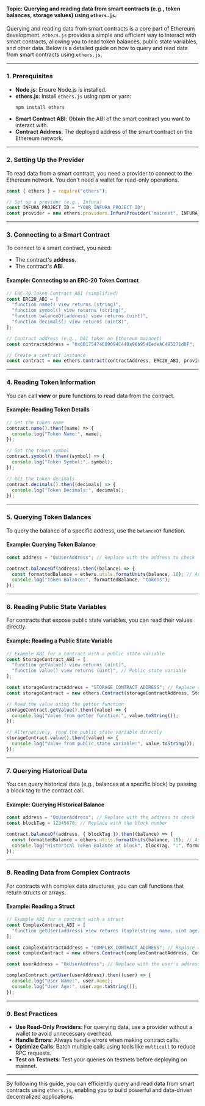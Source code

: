#### **Topic:** Querying and reading data from smart contracts (e.g., token balances, storage values) using `ethers.js`.

Querying and reading data from smart contracts is a core part of Ethereum development. `ethers.js` provides a simple and efficient way to interact with smart contracts, allowing you to read token balances, public state variables, and other data. Below is a detailed guide on how to query and read data from smart contracts using `ethers.js`.

---

### **1. Prerequisites**
- **Node.js**: Ensure Node.js is installed.
- **ethers.js**: Install `ethers.js` using npm or yarn:
  ```bash
  npm install ethers
  ```
- **Smart Contract ABI**: Obtain the ABI of the smart contract you want to interact with.
- **Contract Address**: The deployed address of the smart contract on the Ethereum network.

---

### **2. Setting Up the Provider**

To read data from a smart contract, you need a provider to connect to the Ethereum network. You don't need a wallet for read-only operations.

```javascript
const { ethers } = require("ethers");

// Set up a provider (e.g., Infura)
const INFURA_PROJECT_ID = "YOUR_INFURA_PROJECT_ID";
const provider = new ethers.providers.InfuraProvider("mainnet", INFURA_PROJECT_ID);
```

---

### **3. Connecting to a Smart Contract**

To connect to a smart contract, you need:
- The contract's **address**.
- The contract's **ABI**.

#### **Example: Connecting to an ERC-20 Token Contract**
```javascript
// ERC-20 Token Contract ABI (simplified)
const ERC20_ABI = [
  "function name() view returns (string)",
  "function symbol() view returns (string)",
  "function balanceOf(address) view returns (uint)",
  "function decimals() view returns (uint8)",
];

// Contract address (e.g., DAI token on Ethereum mainnet)
const contractAddress = "0x6B175474E89094C44Da98b954EedeAC495271d0F";

// Create a contract instance
const contract = new ethers.Contract(contractAddress, ERC20_ABI, provider);
```

---

### **4. Reading Token Information**

You can call **view** or **pure** functions to read data from the contract.

#### **Example: Reading Token Details**
```javascript
// Get the token name
contract.name().then((name) => {
  console.log("Token Name:", name);
});

// Get the token symbol
contract.symbol().then((symbol) => {
  console.log("Token Symbol:", symbol);
});

// Get the token decimals
contract.decimals().then((decimals) => {
  console.log("Token Decimals:", decimals);
});
```

---

### **5. Querying Token Balances**

To query the balance of a specific address, use the `balanceOf` function.

#### **Example: Querying Token Balance**
```javascript
const address = "0xUserAddress"; // Replace with the address to check

contract.balanceOf(address).then((balance) => {
  const formattedBalance = ethers.utils.formatUnits(balance, 18); // Assuming 18 decimals
  console.log("Token Balance:", formattedBalance, "tokens");
});
```

---

### **6. Reading Public State Variables**

For contracts that expose public state variables, you can read their values directly.

#### **Example: Reading a Public State Variable**
```javascript
// Example ABI for a contract with a public state variable
const StorageContract_ABI = [
  "function getValue() view returns (uint)",
  "function value() view returns (uint)", // Public state variable
];

const storageContractAddress = "STORAGE_CONTRACT_ADDRESS"; // Replace with the contract address
const storageContract = new ethers.Contract(storageContractAddress, StorageContract_ABI, provider);

// Read the value using the getter function
storageContract.getValue().then((value) => {
  console.log("Value from getter function:", value.toString());
});

// Alternatively, read the public state variable directly
storageContract.value().then((value) => {
  console.log("Value from public state variable:", value.toString());
});
```

---

### **7. Querying Historical Data**

You can query historical data (e.g., balances at a specific block) by passing a block tag to the contract call.

#### **Example: Querying Historical Balance**
```javascript
const address = "0xUserAddress"; // Replace with the address to check
const blockTag = 12345678; // Replace with the block number

contract.balanceOf(address, { blockTag }).then((balance) => {
  const formattedBalance = ethers.utils.formatUnits(balance, 18); // Assuming 18 decimals
  console.log("Historical Token Balance at block", blockTag, ":", formattedBalance, "tokens");
});
```

---

### **8. Reading Data from Complex Contracts**

For contracts with complex data structures, you can call functions that return structs or arrays.

#### **Example: Reading a Struct**
```javascript
// Example ABI for a contract with a struct
const ComplexContract_ABI = [
  "function getUser(address) view returns (tuple(string name, uint age))",
];

const complexContractAddress = "COMPLEX_CONTRACT_ADDRESS"; // Replace with the contract address
const complexContract = new ethers.Contract(complexContractAddress, ComplexContract_ABI, provider);

const userAddress = "0xUserAddress"; // Replace with the user's address

complexContract.getUser(userAddress).then((user) => {
  console.log("User Name:", user.name);
  console.log("User Age:", user.age.toString());
});
```

---

### **9. Best Practices**
- **Use Read-Only Providers**: For querying data, use a provider without a wallet to avoid unnecessary overhead.
- **Handle Errors**: Always handle errors when making contract calls.
- **Optimize Calls**: Batch multiple calls using tools like `multicall` to reduce RPC requests.
- **Test on Testnets**: Test your queries on testnets before deploying on mainnet.

---

By following this guide, you can efficiently query and read data from smart contracts using `ethers.js`, enabling you to build powerful and data-driven decentralized applications.
